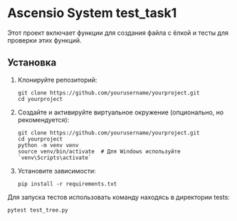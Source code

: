 # Ascensio System test_task1

Этот проект включает функции для создания файла с ёлкой и тесты для проверки этих функций.

## Установка

1. Клонируйте репозиторий:
   ```
   git clone https://github.com/yourusername/yourproject.git
   cd yourproject
   ```


2. Создайте и активируйте виртуальное окружение (опционально, но рекомендуется):
   ```
   git clone https://github.com/yourusername/yourproject.git
   cd yourproject
   python -m venv venv
   source venv/bin/activate  # Для Windows используйте `venv\Scripts\activate`
   ```
3. Установите зависимости:
   ```
   pip install -r requirements.txt
   ```

Для запуска тестов использовать команду находясь в директории tests:
  ```
  pytest test_tree.py
  ```
